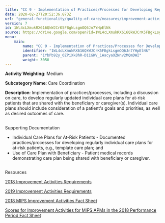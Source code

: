 ```yaml
---
title: "CC 9 - Implementation of Practices/Processes for Developing Regular Individual Care Plans"
date: 2020-02-27T20:52:36.873Z
url: "general-functionality/quality-of-care/measures/improvement-activities-measures/2018-improvement-activities/cc-9-implementation-of-practices-processes-for-developing-regular-individual-care-plans.html"
version: 7
id: 1WL4cLXmukRX616QkWJCrK5FBgkLsgmOQ6Jn7YHpElNk
source: https://drive.google.com/open?id=1WL4cLXmukRX616QkWJCrK5FBgkLsgmOQ6Jn7YHpElNk
menu:
    main:
        name: "CC 9 - Implementation of Practices/Processes for Developing Regular Individual Care Plans"
        identifier: "1WL4cLXmukRX616QkWJCrK5FBgkLsgmOQ6Jn7YHpElNk"
        parent: "1YbPb92y_0ZPiXk8hR-D11GKV_1AacyaOZNnv2MQmDWI"
        weight: 3050
---
```









**Activity Weighting**: Medium

**Subcategory Name**: Care Coordination

**Description**: Implementation of practices/processes, including a discussion on care, to develop regularly updated individual care plans for at-risk patients that are shared with the beneficiary or caregiver(s). Individual care plans should include consideration of a patient's goals and priorities, as well as desired outcomes of care.







## 

Supporting Documentation

* Individual Care Plans for At-Risk Patients - Documented practices/processes for developing regularly individual care plans for at-risk patients, e.g., template care plan; and 
* Use of Care Plan with Beneficiary - Patient medical records demonstrating care plan being shared with beneficiary or caregiver.







## 

Resources

[2018 Improvement Activities Requirements](https://qpp.cms.gov/mips/improvement-activities?py=2018)

[2019 Improvement Activities Requirements](https://qpp.cms.gov/mips/improvement-activities?py=2019)

[2018 MIPS Improvement Activities Fact Sheet](https://qpp.cms.gov/resource/2018%20MIPS%20Improvement%20Activities%20Fact%20Sheet)

[Scores for Improvement Activities for MIPS APMs in the 2018 Performance Period Fact Sheet](https://qpp.cms.gov/resource/2018%20MIPS%20APMs%20improvement%20Activities%20scores%20fact%20sheet)

